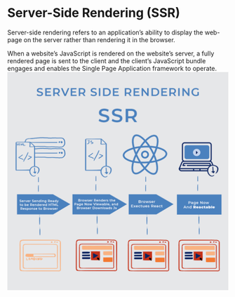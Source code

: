 # Server-Side Rendering (SSR)

Server-side rendering refers to an application’s ability to display the web-page on the server rather than rendering it in the browser.

When a website’s JavaScript is rendered on the website’s server, a fully rendered page is sent to the client and the client’s JavaScript bundle engages and enables the Single Page Application framework to operate.
![SSR](../../../img/SSR.png)

